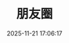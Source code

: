 ---
title: 朋友圈
date: 2025-11-21 17:06:17
comments: false
aside: false
top_img: false
type: "fcircle"
---